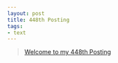 ```yaml
---
layout: post
title: 448th Posting
tags: 
- text
---
```


> [Welcome to my 448th Posting](https://janghan-kor.tistory.com/1701)
